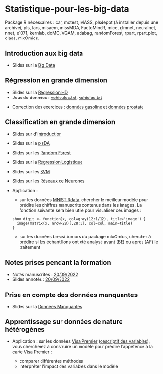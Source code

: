 # Statistique-pour-les-big-data

Package R nécessaires : car, mctest, MASS, plsdepot (à installer depuis une archive), pls, lars, misaem, missMDA, FactoMineR, mice, glmnet, neuralnet, nnet, e1071, kernlab, doMC, VGAM, adabag, randomForest, rpart, rpart.plot, class, mixOmics.

## Introduction aux big data

- Slides sur la <a href="Big-Data.pdf" target="new">Big Data</a>

## Régression en grande dimension

- Slides sur la <a href="Regression-HD.pdf" target="new">Régression HD</a>
- Jeux de données : <a href="vehicules.txt" target="new">vehicules.txt</a>, <a href="vehicles.txt" target="new">vehicles.txt</a></p>
- Correction des exercices : <a href="Regression-gasoline.pdf" target="new">données gasoline</a> et <a href="Exercices-Prostate.pdf" target="new">données prostate</a>

## Classification en grande dimension

- Slides sur d'<a href="Classification-intro.pdf" target="new">Introduction</a>
- Slides sur la <a href="Classification-plsDA.pdf" target="new">plsDA</a>
- Slides sur les <a href="Classification-randomForest.pdf" target="new">Random Forest</a>
- Slides sur la <a href="Classification-RegressionLogistique.pdf" target="new">Regression Logistique</a>
- Slides sur les <a href="Classification-SVM.pdf" target="new">SVM</a>
- Slides sur les <a href="ReseauxDeNeurones.pdf" target="new">Réseaux de Neurones</a>

- Application : 
     - sur les données <a href="MNIST.Rdata" target="new">MNIST.Rdata</a>, chercher le meilleur modèle pour prédire les chiffres manuscrits contenus dans les images. La fonction suivante sera bien utile pour visualiser ces images :

      show_digit <- function(x, col=gray(12:1/12), title='image') {
        image(matrix(x, nrow=28)[,28:1], col=col, main=title)
      }
      
     - sur les données breast.tumors du package mixOmics, chercher à prédire si les échantillons ont été analysé avant (BE) ou après (AF) le traitement

## Notes prises pendant la formation

- Notes manuscrites : <a href="FormationBigData-20092022.pdf" target="new">20/09/2022</a> 
- Slides annotés : <a href="Regression-HD-19092022.pdf" target="new">20/09/2022</a> 

## Prise en compte des données manquantes

- Slides sur la <a href="Donnees-Manquantes.pdf" target="new">Données Manquantes</a>

## Apprentissage sur données de nature hétérogènes

- Application : sur les données <a href="VisaPremier.txt" target="new">Visa Premier</a> (<a href="VisaPremier.pdf" target="new">descriptif des variables</a>), vous chercherez à construire un modèle pour prédire l'appétence à la carte Visa Premier : 
 
   - comparer différentes méthodes
   - interpréter l'impact des variables dans le modèle




